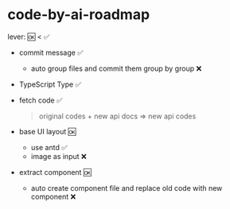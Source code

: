 # code-by-ai-roadmap

lever: 🆗 < ✅

- commit message ✅
  - auto group files and commit them group by group ❌

- TypeScript Type ✅

- fetch code ✅
  > original codes + new api docs => new api codes

- base UI layout 🆗
  - use antd ✅
  - image as input ❌

- extract component 🆗
  - auto create component file and replace old code with new component ❌
